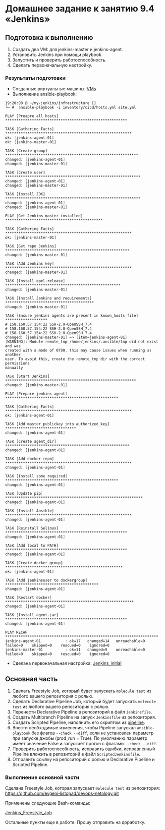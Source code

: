 # Домашнее задание к занятию 9.4 «Jenkins»

## Подготовка к выполнению

1. Создать два VM: для jenkins-master и jenkins-agent.
2. Установить Jenkins при помощи playbook.
3. Запустить и проверить работоспособность.
4. Сделать первоначальную настройку.

### Результаты подготовки
* Созданные виртуальные машины:
[VMs](./TASK_9.4/VMs_9.4.JPG)
* Выполнение ansible-playbook:
```
19:20:08 @ ~/my-jenkins/infrastructure []
└─ #  ansible-playbook -i inventory/cicd/hosts.yml site.yml

PLAY [Preapre all hosts] *******************************************************

TASK [Gathering Facts] *********************************************************
ok: [jenkins-agent-01]
ok: [jenkins-master-01]

TASK [Create group] ************************************************************
changed: [jenkins-agent-01]
changed: [jenkins-master-01]

TASK [Create user] *************************************************************
changed: [jenkins-agent-01]
changed: [jenkins-master-01]

TASK [Install JDK] *************************************************************
changed: [jenkins-agent-01]
changed: [jenkins-master-01]

PLAY [Get Jenkins master installed] ********************************************

TASK [Gathering Facts] *********************************************************
ok: [jenkins-master-01]

TASK [Get repo Jenkins] ********************************************************
changed: [jenkins-master-01]

TASK [Add Jenkins key] *********************************************************
changed: [jenkins-master-01]

TASK [Install epel-release] ****************************************************
changed: [jenkins-master-01]

TASK [Install Jenkins and requirements] ****************************************
changed: [jenkins-master-01]

TASK [Ensure jenkins agents are present in known_hosts file] *******************
# 158.160.57.154:22 SSH-2.0-OpenSSH_7.4
# 158.160.57.154:22 SSH-2.0-OpenSSH_7.4
# 158.160.57.154:22 SSH-2.0-OpenSSH_7.4
changed: [jenkins-master-01] => (item=jenkins-agent-01)
[WARNING]: Module remote_tmp /home/jenkins/.ansible/tmp did not exist and was
created with a mode of 0700, this may cause issues when running as another
user. To avoid this, create the remote_tmp dir with the correct permissions
manually

TASK [Start Jenkins] ***********************************************************
changed: [jenkins-master-01]

PLAY [Prepare jenkins agent] ***************************************************

TASK [Gathering Facts] *********************************************************
ok: [jenkins-agent-01]

TASK [Add master publickey into authorized_key] ********************************
changed: [jenkins-agent-01]

TASK [Create agent_dir] ********************************************************
changed: [jenkins-agent-01]

TASK [Add docker repo] *********************************************************
changed: [jenkins-agent-01]

TASK [Install some required] ***************************************************
changed: [jenkins-agent-01]

TASK [Update pip] **************************************************************
changed: [jenkins-agent-01]

TASK [Install Ansible] *********************************************************
changed: [jenkins-agent-01]

TASK [Reinstall Selinux] *******************************************************
changed: [jenkins-agent-01]

TASK [Add local to PATH] *******************************************************
changed: [jenkins-agent-01]

TASK [Create docker group] *****************************************************
ok: [jenkins-agent-01]

TASK [Add jenkinsuser to dockergroup] ******************************************
changed: [jenkins-agent-01]

TASK [Restart docker] **********************************************************
changed: [jenkins-agent-01]

TASK [Install agent.jar] *******************************************************
changed: [jenkins-agent-01]

PLAY RECAP *********************************************************************
jenkins-agent-01           : ok=17   changed=14   unreachable=0    failed=0    skipped=0    rescued=0    ignored=0
jenkins-master-01          : ok=11   changed=9    unreachable=0    failed=0    skipped=0    rescued=0    ignored=0

```
* Сделана первоначальная настройка:
[Jenkins_initial](./TASK_9.4/Jenkins_master_1.JPG)


## Основная часть

1. Сделать Freestyle Job, который будет запускать `molecule test` из любого вашего репозитория с ролью.
2. Сделать Declarative Pipeline Job, который будет запускать `molecule test` из любого вашего репозитория с ролью.
3. Перенести Declarative Pipeline в репозиторий в файл `Jenkinsfile`.
4. Создать Multibranch Pipeline на запуск `Jenkinsfile` из репозитория.
5. Создать Scripted Pipeline, наполнить его скриптом из [pipeline](./pipeline).
6. Внести необходимые изменения, чтобы Pipeline запускал `ansible-playbook` без флагов `--check --diff`, если не установлен параметр при запуске джобы (prod_run = True). По умолчанию параметр имеет значение False и запускает прогон с флагами `--check --diff`.
7. Проверить работоспособность, исправить ошибки, исправленный Pipeline вложить в репозиторий в файл `ScriptedJenkinsfile`.
8. Отправить ссылку на репозиторий с ролью и Declarative Pipeline и Scripted Pipeline.

### Выполнение основной части

Сделана Freestyle Job, которая запускает `molecule test` из репозитория:
https://github.com/evgeni-listopad/devops-netology.git

Применены следующие Bash-команды:

[Jenkins_Freestyle_Job](./TASK_9.4/Jenkins_master_2.JPG)

Остальные пункты еще в работе.
Прошу отправить на доработку.

